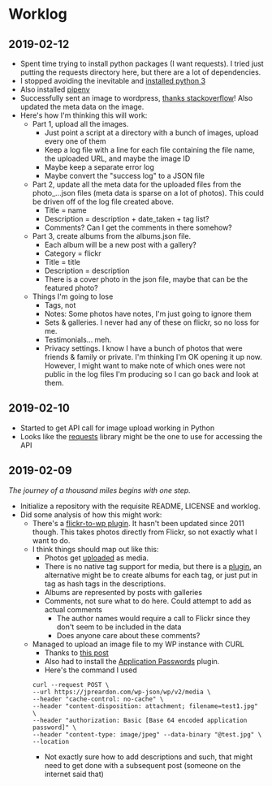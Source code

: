 # Worklog

## 2019-02-12

- Spent time trying to install python packages (I want requests). I tried just putting the requests directory here, but there are a lot of dependencies.
- I stopped avoiding the inevitable and [installed python 3](https://docs.python-guide.org/starting/install3/osx/#install3-osx)
- Also installed [pipenv](https://docs.python-guide.org/dev/virtualenvs/#virtualenvironments-ref)
- Successfully sent an image to wordpress, [thanks stackoverflow](https://stackoverflow.com/questions/14365027/python-post-binary-data)! Also updated the meta data on the image.
- Here's how I'm thinking this will work:
  - Part 1, upload all the images. 
    - Just point a script at a directory with a bunch of images, upload every one of them
    - Keep a log file with a line for each file containing the file name, the uploaded URL, and maybe the image ID
    - Maybe keep a separate error log
    - Maybe convert the "success log" to a JSON file
  - Part 2, update all the meta data for the uploaded files from the photo_...json files (meta data is sparse on a lot of photos). This could be driven off of the log file created above.
    - Title = name
    - Description = description + date_taken + tag list?
    - Comments? Can I get the comments in there somehow? 
  - Part 3, create albums from the albums.json file.
    - Each album will be a new post with a gallery?
    - Category = flickr
    - Title = title
    - Description = description
    - There is a cover photo in the json file, maybe that can be the featured photo?
  - Things I'm going to lose
    - Tags, not
    - Notes: Some photos have notes, I'm just going to ignore them
    - Sets & galleries. I never had any of these on flickr, so no loss for me.
    - Testimonials... meh.
    - Privacy settings. I know I have a bunch of photos that were friends & family or private. I'm thinking I'm OK opening it up now. However, I might want to make note of which ones were not public in the log files I'm producing so I can go back and look at them.

## 2019-02-10

- Started to get API call for image upload working in Python
- Looks like the [requests](http://docs.python-requests.org/en/master/) library might be the one to use for accessing the API

## 2019-02-09

*The journey of a thousand miles begins with one step.*

- Initialize a repository with the requisite README, LICENSE and worklog.
- Did some analysis of how this might work:
  - There's a [flickr-to-wp plugin](https://github.com/bradt/flickr-to-wp). It hasn't been updated since 2011 though. This takes photos directly from Flickr, so not exactly what I want to do.
  - I think things should map out like this:
    - Photos get [uploaded](https://developer.wordpress.org/rest-api/reference/media/#create-a-media-item) as media. 
    - There is no native tag support for media, but there is a [plugin](https://wordpress.org/plugins/enhanced-media-library/), an alternative might be to create albums for each tag, or just put in tag as hash tags in the descriptions.
    - Albums are represented by posts with galleries
    - Comments, not sure what to do here. Could attempt to add as actual comments
      - The author names would require a call to Flickr since they don't seem to be included in the data
      - Does anyone care about these comments?
  - Managed to upload an image file to my WP instance with CURL
    - Thanks to [this post](https://stackoverflow.com/questions/37432114/wp-rest-api-upload-image)
    - Also had to install the [Application Passwords](https://wordpress.org/plugins/application-passwords/) plugin.
    - Here's the command I used
    ```
    curl --request POST \
    --url https://jpreardon.com/wp-json/wp/v2/media \
    --header "cache-control: no-cache" \
    --header "content-disposition: attachment; filename=test1.jpg" \
    --header "authorization: Basic [Base 64 encoded application password]" \
    --header "content-type: image/jpeg" --data-binary "@test.jpg" \
    --location
    ```
    - Not exactly sure how to add descriptions and such, that might need to get done with a subsequent post (someone on the internet said that)